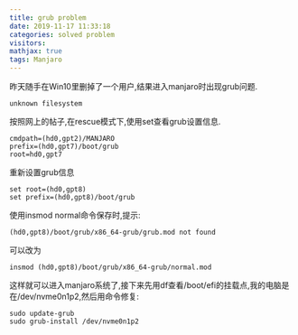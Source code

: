```yaml
---
title: grub problem
date: 2019-11-17 11:33:18
categories: solved problem
visitors: 
mathjax: true
tags: Manjaro
---
```

昨天随手在Win10里删掉了一个用户,结果进入manjaro时出现grub问题.

    unknown filesystem

按照网上的帖子,在rescue模式下,使用set查看grub设置信息.

    cmdpath=(hd0,gpt2)/MANJARO
    prefix=(hd0,gpt7)/boot/grub
    root=hd0,gpt7

重新设置grub信息

    set root=(hd0,gpt8)
    set prefix=(hd0,gpt8)/boot/grub

使用insmod normal命令保存时,提示:

    (hd0,gpt8)/boot/grub/x86_64-grub/grub.mod not found

可以改为

    insmod (hd0,gpt8)/boot/grub/x86_64-grub/normal.mod

这样就可以进入manjaro系统了,接下来先用df查看/boot/efi的挂载点,我的电脑是在/dev/nvme0n1p2,然后用命令修复:

    sudo update-grub
    sudo grub-install /dev/nvme0n1p2